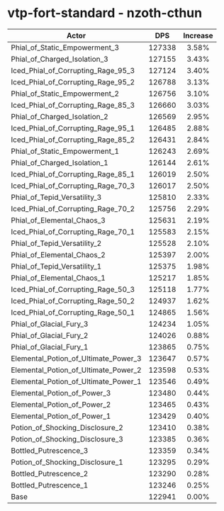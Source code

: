# vtp-fort-standard - nzoth-cthun
| Actor | DPS | Increase |
|---|:---:|:---:|
|Phial_of_Static_Empowerment_3|127338|3.58%|
|Phial_of_Charged_Isolation_3|127155|3.43%|
|Iced_Phial_of_Corrupting_Rage_95_3|127124|3.40%|
|Iced_Phial_of_Corrupting_Rage_95_2|126788|3.13%|
|Phial_of_Static_Empowerment_2|126756|3.10%|
|Iced_Phial_of_Corrupting_Rage_85_3|126660|3.03%|
|Phial_of_Charged_Isolation_2|126569|2.95%|
|Iced_Phial_of_Corrupting_Rage_95_1|126485|2.88%|
|Iced_Phial_of_Corrupting_Rage_85_2|126431|2.84%|
|Phial_of_Static_Empowerment_1|126243|2.69%|
|Phial_of_Charged_Isolation_1|126144|2.61%|
|Iced_Phial_of_Corrupting_Rage_85_1|126019|2.50%|
|Iced_Phial_of_Corrupting_Rage_70_3|126017|2.50%|
|Phial_of_Tepid_Versatility_3|125810|2.33%|
|Iced_Phial_of_Corrupting_Rage_70_2|125756|2.29%|
|Phial_of_Elemental_Chaos_3|125631|2.19%|
|Iced_Phial_of_Corrupting_Rage_70_1|125583|2.15%|
|Phial_of_Tepid_Versatility_2|125528|2.10%|
|Phial_of_Elemental_Chaos_2|125397|2.00%|
|Phial_of_Tepid_Versatility_1|125375|1.98%|
|Phial_of_Elemental_Chaos_1|125217|1.85%|
|Iced_Phial_of_Corrupting_Rage_50_3|125118|1.77%|
|Iced_Phial_of_Corrupting_Rage_50_2|124937|1.62%|
|Iced_Phial_of_Corrupting_Rage_50_1|124865|1.56%|
|Phial_of_Glacial_Fury_3|124234|1.05%|
|Phial_of_Glacial_Fury_2|124026|0.88%|
|Phial_of_Glacial_Fury_1|123865|0.75%|
|Elemental_Potion_of_Ultimate_Power_3|123647|0.57%|
|Elemental_Potion_of_Ultimate_Power_2|123598|0.53%|
|Elemental_Potion_of_Ultimate_Power_1|123546|0.49%|
|Elemental_Potion_of_Power_3|123480|0.44%|
|Elemental_Potion_of_Power_2|123465|0.43%|
|Elemental_Potion_of_Power_1|123429|0.40%|
|Potion_of_Shocking_Disclosure_2|123410|0.38%|
|Potion_of_Shocking_Disclosure_3|123385|0.36%|
|Bottled_Putrescence_3|123359|0.34%|
|Potion_of_Shocking_Disclosure_1|123295|0.29%|
|Bottled_Putrescence_2|123290|0.28%|
|Bottled_Putrescence_1|123246|0.25%|
|Base|122941|0.00%|
